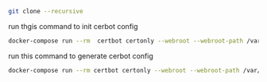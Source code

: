 
```bash
git clone --recursive 
```

run thgis command to init cerbot config

```bash
docker-compose run --rm  certbot certonly --webroot --webroot-path /var/www/certbot/ --dry-run -d example.org
```

run this command to generate cerbot config
```bash
docker-compose run --rm certbot certonly --webroot --webroot-path /var/www/certbot/ -d banuyls.dev-analysis.com
```

